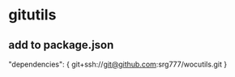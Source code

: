 # gitutils



## add to package.json
"dependencies": {
	git+ssh://git@github.com:srg777/wocutils.git
}


